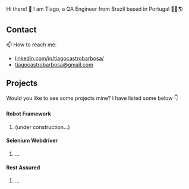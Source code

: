 Hi there! :wave: I am Tiago, a QA Engineer from Brazil based in Portugal :man_technologist::earth_americas:

## Contact
:mailbox: How to reach me:
- [linkedin.com/in/tiagocastrobarbosa/](https://www.linkedin.com/in/tiagocastrobarbosa/)
- [tiagocastrobarbosa@gmail.com](mailto:tiagocastrobarbosa@gmail.com)

## Projects
Would you like to see some projects mine? I have listed some below :point_down:

#### Robot Framework
1. (under construction...)

#### Selenium Webdriver
1. ...

#### Rest Assured
1. ...

<!--
## About

I am a QA Engineer, I like to work in a challenging environment that provides me with personal and professional development, I have a collaborative, questioning, curious profile and I am easy to learn new tools and methodologies.

## Contact

- [LinkedIn](https://www.linkedin.com/in/tiagocastrobarbosa/)
- Email: tiagocastrobarbosa@gmail.com

## Some projects mine

`robot-framework`

- https://github.com/tiagocbarbosa/serverest-web-robotframework

- https://github.com/tiagocbarbosa/serverest-api-robotframework

- https://github.com/tiagocbarbosa/amazon-web-robotframework

- https://github.com/tiagocbarbosa/zup-web-robotframework
   
`selenium-webdriver`

- https://github.com/tiagocbarbosa/campoTreinamento-web-selenium

- https://github.com/tiagocbarbosa/parabank-web-selenium

- https://github.com/tiagocbarbosa/FirstSeleniumApp

`rest-assured`

- https://github.com/tiagocbarbosa/lojinhaApi-restAssured

`cucumber`

- https://github.com/tiagocbarbosa/viacep-cucumber

`javascript`

- https://github.com/tiagocbarbosa/javascript-oop

`ruby`

- https://github.com/tiagocbarbosa/ruby

`spring-boot`

- https://github.com/tiagocbarbosa/demo-springboot

`bootstrap`

- https://github.com/tiagocbarbosa/brArchitects_web

- https://github.com/tiagocbarbosa/myFood_web
  
`react-js`

- https://github.com/tiagocbarbosa/flexblog_app

`react-native`

- https://github.com/tiagocbarbosa/myFirstReactNativeApp
-->

<!--
<p align="center">
<a href="https://www.linkedin.com/in/tiagocastrobarbosa/"><img src="https://img.shields.io/badge/LinkedIn-0077B5?style=for-the-badge&logo=linkedin&logoColor=white"/></a>
<a href="https://medium.com/@tiagocastrobarbosa"><img src="https://img.shields.io/badge/Medium-12100E?style=for-the-badge&logo=medium&logoColor=white"/></a>
</p>
-->
